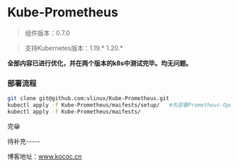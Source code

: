 # Kube-Prometheus

> 组件版本：0.7.0

> 支持Kubernetes版本：1.19.* 1.20.*

**全部内容已进行优化，并在两个版本的k8s中测试完毕。均无问题。**



### 部署流程

```bash
git clone git@github.com:vlinux/Kube-Prometheus.git
kubectl apply -f Kube-Prometheus/maifests/setup/   #先部署Prometheus-Operator
kubectl apply -f Kube-Prometheus/maifests/
```

完:grin:



待补充-----

博客地址：www.kococ.cn